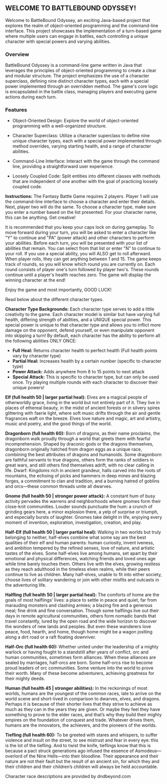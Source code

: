 ## **WELCOME TO BATTLEBOUND ODYSSEY!**


Welcome to BattleBound Odyssey, an exciting Java-based project that explores the realm of object-oriented programming 
and the command-line interface. This project showcases the implementation of a turn-based game where multiple users can 
engage in battles, each controlling a unique character with special powers and varying abilities.

### Overview

BattleBound Odyssey is a command-line game written in Java that leverages the principles of object-oriented programming to 
create a clear and modular structure. The project emphasizes the use of a character superclass, defining nine distinct character 
types, each with a special power implemented through an overridden method. The game's core logic is encapsulated in the battle class,
managing players and executing game actions during each turn.

### Features
* Object-Oriented Design: Explore the world of object-oriented programming with a well-organized structure.

* Character Superclass: Utilize a character superclass to define nine unique character types, each with a special power implemented 
through method overrides, varying starting health, and a range of character abilities.

* Command-Line Interface: Interact with the game through the command line, providing a straightforward user experience.

* Loosely Coupled Code: Split entities into different classes with methods that are independent of one another
with the goal of practicing loosely coupled code.



**Instructions:** The Fantasy Battle Game requires 2 players. Player 1 will use
the command-line interface to choose a character and enter their details. Next, player two
will do the same. To choose a character type, make sure you enter a number based on 
the list presented. For your character name, this can be anything. Get creative!

It is recommended that you keep your caps lock on during gameplay. To move forward during
 your turn, you will be asked to enter a character like "Y" to continue and "PA" (power attack)
 and other characters to perform your abilities. Before each turn, you will be presented 
with your list of abilities that remain. You can select from that list or enter "N" to
 continue to your roll. If you use a special ability, you will ALSO get to roll afterward. When player rolls,
they can get anything between 1 and 15. The game keeps track of rounds, so you will know which round you are 
currently on. Each round consists of player one's turn followed by player two's. These rounds continue until a 
player's health reaches zero. The game will display the winning character at the end!

Enjoy the game and most importantly, GOOD LUCK!

Read below about the different character types.

**Character Type Backgrounds:** Each character type serves to add a little creativity
to the game. Each character model is similar but have varying full health, differing strength of abilities,
and a UNIQUE special power. This special power is unique to that character type and allows you to inflict
more damage on the opponent, defend yourself, or even manipulate opponent into skipping a turn! By default, each
character has the ability to perform all the following abilities ONLY ONCE:
* **Full Heal:** Returns character health to perfect health (Full health points vary by character type)
* **Partial Heal:** Increases health by a certain number (specific to character type)
* **Power Attack:** Adds anywhere from 8 to 15 points to next attack
* **Special Attack:** This is specific to character type, but can only be used once. Try playing
multiple rounds with each character to discover their unique powers!

**Elf (full health 50 | larger partial heal):** Elves are a magical people of otherworldly grace, living in the world but not 
entirely part of it. They live in places of ethereal beauty, in the midst of ancient 
forests or in silvery spires glittering with faerie light, where soft music drifts 
through the air and gentle fragrances waft on the breeze. Elves love nature and magic,
art and artistry, music and poetry, and the good things of the world.

**Dragonborn (full health 60):** Born of dragons, as their name proclaims, the dragonborn walk proudly 
through a world that greets them with fearful incomprehension. Shaped by draconic gods
or the dragons themselves, dragonborn originally hatched from dragon eggs as a unique
race, combining the best attributes of dragons and humanoids. Some dragonborn are faithful 
servants to true dragons, others form the ranks of soldiers in great wars, and still 
others find themselves adrift, with no clear calling in life.
Dwarf: Kingdoms rich in ancient grandeur, halls carved into the roots of mountains, 
the echoing of picks and hammers in deep mines and blazing forges, a commitment to clan
and tradition, and a burning hatred of goblins and orcs—these common threads unite all
dwarves.

**Gnome (full health 50 | stronger power attack):** A constant hum of busy activity pervades the warrens and neighborhoods where
gnomes form their close-knit communities. Louder sounds punctuate the hum: a crunch 
of grinding gears here, a minor explosion there, a yelp of surprise or triumph, and 
especially bursts of laughter. Gnomes take delight in life, enjoying every moment of 
invention, exploration, investigation, creation, and play.

**Half-Elf (full health 50 | larger partial heal):** Walking in two worlds but truly belonging to neither, half-elves combine what
some say are the best qualities of their elf and human parents: human curiosity, invent
iveness, and ambition tempered by the refined senses, love of nature, and artistic 
tastes of the elves. Some half-elves live among humans, set apart by their emotional 
and physical differences, watching friends and loved ones age while time barely touches
them. Others live with the elves, growing restless as they reach adulthood in the 
timeless elven realms, while their peers continue to live as children. Many half-elves, 
unable to fit into either society, choose lives of solitary wandering or join with 
other misfits and outcasts in the adventuring life.

**Halfling (full health 50 | larger partial heal):** The comforts of home are the goals of most halflings’ lives: a place to 
settle in peace and quiet, far from marauding monsters and clashing armies; a blazing
fire and a generous meal; fine drink and fine conversation. Though some halflings live
out their days in remote agricultural communities, others form nomadic bands that 
travel constantly, lured by the open road and the wide horizon to discover the wonders
of new lands and peoples. But even these wanderers love peace, food, hearth, and home,
though home might be a wagon jostling along a dirt road or a raft floating downriver.

**Half-Orc (full health 60):** Whether united under the leadership of a mighty warlock or having fought to 
a standstill after years of conflict, orc and human communities, sometimes form 
alliances. When these alliances are sealed by marriages, half-orcs are born. Some
half-orcs rise to become proud leaders of orc communities. Some venture into the world
to prove their worth. Many of these become adventurers, achieving greatness for their
mighty deeds.

**Human (full health 45 | stronger abilities):** In the reckonings of most worlds, humans are the youngest of the common races, 
late to arrive on the world scene and short-lived in comparison to dwarves, elves, and 
dragons. Perhaps it is because of their shorter lives that they strive to achieve as
much as they can in the years they are given. Or maybe they feel they have something to
prove to the elder races, and that’s why they build their mighty empires on the foundation
of conquest and trade. Whatever drives them, humans are the innovators, the achievers, 
and the pioneers of the worlds.

**Tiefling (full health 60):** To be greeted with stares and whispers, to suffer violence and insult on the street,
to see mistrust and fear in every eye: this is the lot of the tiefling. And to twist the knife,
tieflings know that this is because a pact struck generations ago infused the essence of 
Asmodeus—overlord of the Nine Hells—into their bloodline. Their appearance and their nature
are not their fault but the result of an ancient sin, for which they and their children and
their children’s children will always be held accountable.

Character race descriptions are provided by dndbeyond.com



    